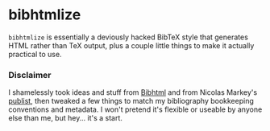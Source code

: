 # bibhtmlize

`bibhtmlize` is essentially a deviously hacked BibTeX style that generates HTML rather than TeX output, plus a couple little things to make it actually practical to use.

### Disclaimer
I shamelessly took ideas and stuff from [Bibhtml](http://nxg.me.uk/dist/bibhtml/) and from Nicolas Markey's [publist](http://www.lsv.ens-cachan.fr/~markey/BibTeX/publist/), then tweaked a few things to match my bibliography bookkeeping conventions and metadata. I won't pretend it's flexible or useable by anyone else than me, but hey… it's a start.

